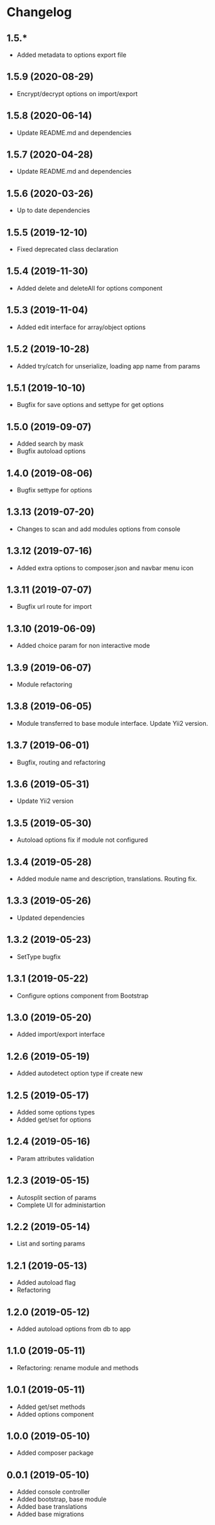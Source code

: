 Changelog
=========

## 1.5.*
 * Added metadata to options export file

## 1.5.9 (2020-08-29)
 * Encrypt/decrypt options on import/export
 
## 1.5.8 (2020-06-14)
 * Update README.md and dependencies
 
## 1.5.7 (2020-04-28)
 * Update README.md and dependencies
 
## 1.5.6 (2020-03-26)
 * Up to date dependencies
 
## 1.5.5 (2019-12-10)
 * Fixed deprecated class declaration

## 1.5.4 (2019-11-30)
 * Added delete and deleteAll for options component
 
## 1.5.3 (2019-11-04)
 * Added edit interface for array/object options
 
## 1.5.2 (2019-10-28)
 * Added try/catch for unserialize, loading app name from params
 
## 1.5.1 (2019-10-10)
 * Bugfix for save options and settype for get options

## 1.5.0 (2019-09-07)
 * Added search by mask
 * Bugfix autoload options
 
## 1.4.0 (2019-08-06)
 * Bugfix settype for options
 
## 1.3.13 (2019-07-20)
 * Changes to scan and add modules options from console

## 1.3.12 (2019-07-16)
 * Added extra options to composer.json and navbar menu icon

## 1.3.11 (2019-07-07)
 * Bugfix url route for import
 
## 1.3.10 (2019-06-09)
 * Added choice param for non interactive mode
 
## 1.3.9 (2019-06-07)
 * Module refactoring

## 1.3.8 (2019-06-05)
 * Module transferred to base module interface. Update Yii2 version.

## 1.3.7 (2019-06-01)
 * Bugfix, routing and refactoring

## 1.3.6 (2019-05-31)
 * Update Yii2 version
 
## 1.3.5 (2019-05-30)
 * Autoload options fix if module not configured
 
## 1.3.4 (2019-05-28)
 * Added module name and description, translations. Routing fix.
 
## 1.3.3 (2019-05-26)
 * Updated dependencies
 
## 1.3.2 (2019-05-23)
 * SetType bugfix
 
## 1.3.1 (2019-05-22)
 * Configure options component from Bootstrap
 
## 1.3.0 (2019-05-20)
 * Added import/export interface
 
## 1.2.6 (2019-05-19)
 * Added autodetect option type if create new
 
## 1.2.5 (2019-05-17)
 * Added some options types
 * Added get/set for options
 
## 1.2.4 (2019-05-16)
 * Param attributes validation
 
## 1.2.3 (2019-05-15)
 * Autosplit section of params
 * Complete UI for administartion
 
## 1.2.2 (2019-05-14)
 * List and sorting params
 
## 1.2.1 (2019-05-13)
 * Added autoload flag
 * Refactoring
 
## 1.2.0 (2019-05-12)
 * Added autoload options from db to app
 
## 1.1.0 (2019-05-11)
 * Refactoring: rename module and methods
 
## 1.0.1 (2019-05-11)
 * Added get/set methods
 * Added options component
 
## 1.0.0 (2019-05-10)
 * Added composer package
 
## 0.0.1 (2019-05-10)
 * Added console controller
 * Added bootstrap, base module
 * Added base translations
 * Added base migrations